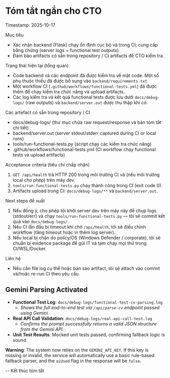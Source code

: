 # Tóm tắt ngắn cho CTO

Timestamp: 2025-10-17

Mục tiêu
- Xác nhận backend (Flask) chạy ổn định cục bộ và trong CI; cung cấp bằng chứng (server logs + functional test outputs).
- Đảm bảo artifacts có sẵn trong repository / CI artifacts để CTO kiểm tra.

Trạng thái hiện tại (tổng quan)
- Code backend và các endpoint đã được kiểm tra về mặt code. Một số phụ thuộc thiếu đã được bổ sung vào `backend/requirements.txt`.
- Một workflow CI (`.github/workflows/functional-tests.yml`) đã được thêm để chạy kiểm tra chức năng và upload artifacts.
- Các log kiểm tra và kết quả functional tests được lưu dưới `docs/debug-logs/` (raw outputs) và `backend/server.out` được thu thập khi có.

Các artefact có sẵn trong repository / CI
- docs/debug-logs/ (thư mục chứa raw request/response và bản tóm tắt chi tiết)
- backend/server.out (server stdout/stderr captured during CI or local runs)
- tools/run-functional-tests.py (script chạy các kiểm tra chức năng)
- .github/workflows/functional-tests.yml (CI workflow chạy functional tests và upload artifacts)

Acceptance criteria (tiêu chí chấp nhận)
1. `GET /api/health` trả HTTP 200 trong môi trường CI và (nếu môi trường local cho phép) trên máy dev.
2. `tools/run-functional-tests.py` chạy thành công trong CI (exit code 0).
3. Artifacts upload trong CI: `docs/debug-logs/**` và `backend/server.out`.

Next steps đề xuất
1. Nếu đồng ý, cho phép tôi khởi server dev trên máy này để chụp logs (stdout/err) và chạy `tools/run-functional-tests.py` — tôi sẽ commit kết quả vào `docs/debug-logs/`.
2. Nếu CI lần đầu bị timeout khi chờ `/api/health`, tôi sẽ điều chỉnh workflow (tăng timeout hoặc in thêm log server).
3. Nếu local bị chặn do policy/OS (Windows Defender / corporate), tôi sẽ chuẩn bị evidence package để gửi IT và tạm chạy mọi thứ trong CI/WSL/Docker.

Liên hệ
- Nếu cần file log cụ thể hoặc bản sao artifact, tôi sẽ attach vào commit và/hoặc re-run CI theo yêu cầu.

## Gemini Parsing Activated

- **Functional Test Log**: `docs/debug-logs/functional-test-cv-parsing.log`
  - *Shows the full end-to-end test via `/api/parse-cv` endpoint passed using Gemini.*
- **Real API Call Validation**: `docs/debug-logs/real-api-call-test.log`
  - *Confirms the prompt successfully returns a valid JSON structure from the Gemini API.*
- **Unit Test Results**: Mocked unit tests passed, confirming fallback logic is sound.

**Warning**: The system now relies on the `GEMINI_API_KEY`. If this key is missing or invalid, the service will automatically use a basic rule-based fallback parser, and the `aiUsed` flag in the response will be `false`.

-- Kết thúc tóm tắt
